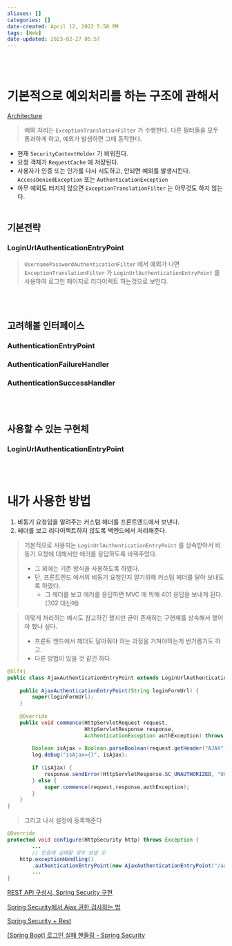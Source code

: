 ```yaml
---
aliases: []
categories: []
date-created: April 12, 2022 5:58 PM
tags: [Web]
date-updated: 2023-02-27 05:57
---
```

<br><br>
# 기본적으로 예외처리를 하는 구조에 관해서

[Architecture](https://docs.spring.io/spring-security/reference/servlet/architecture.html#servlet-exceptiontranslationfilter)

> 예외 처리는 `ExceptionTranslationFilter` 가 수행한다. 다른 필터들을 모두 통과하게 하고, 예외가  발생하면 그때 동작한다.
> 
- 현재 `SecurityContextHolder` 가 비워진다.
- 요청 객체가 `RequestCache` 에 저장된다.
- 사용자가 인증 또는 인가를 다시 시도하고, 안되면 예외를 발생시킨다. `AccessDeniedException` 또는 `AuthenticationException`
- 아무 예외도 터지지 않으면 `ExceptionTranslationFilter` 는 아무것도 하지 않는다.
<br><br>
## 기본전략

### LoginUrlAuthenticationEntryPoint

> `UsernamePasswordAuthenticationFilter` 에서 예외가 나면 `ExceptionTranslationFilter` 가 `LoginUrlAuthenticationEntryPoint` 를 사용하여 로그인 페이지로 리다이렉트 하는것으로 보인다.
> 
<br><br>
## 고려해볼 인터페이스

### AuthenticationEntryPoint

### AuthenticationFailureHandler

### AuthenticationSuccessHandler
<br><br>
## 사용할 수 있는 구현체

### LoginUrlAuthenticationEntryPoint
<br><br>
# 내가 사용한 방법

1. 비동기 요청임을 알려주는 커스텀 헤더를 프론트엔드에서 보낸다.
2. 헤더를 보고 리다이렉트하지 않도록 백엔드에서 처리해준다.

> 기본적으로 사용되는 `LoginUrlAuthenticationEntryPoint` 를 상속받아서 비동기 요청에 대해서만 에러를 응답하도록 바꿔주었다.
> 
> - 그 외에는 기존 방식을 사용하도록 하였다.
> - 단, 프론트엔드 에서의 비동기 요청인지 알기위해 커스텀 헤더를 달아 보내도록 하였다.
>     - 그 헤더를 보고 에러를 응답하면 MVC 에 의해 401 응답을 보내게 된다. (302 대신에)

> 이렇게 처리하는 예시도 참고하긴 했지만 굳이 존재하는 구현체를 상속해서 했어야 했나 싶다.
> 
> - 프론트 엔드에서 헤더도 달아줘야 하는 과정을 거쳐야하는게 번거롭기도 하고.
> - 다른 방법이 있을 것 같긴 하다.

```java
@Slf4j
public class AjaxAuthenticationEntryPoint extends LoginUrlAuthenticationEntryPoint {
    
    public AjaxAuthenticationEntryPoint(String loginFormUrl) {
        super(loginFormUrl);
    }
    
    @Override
    public void commence(HttpServletRequest request,
                         HttpServletResponse response,
                         AuthenticationException authException) throws IOException, ServletException {
        
        Boolean isAjax = Boolean.parseBoolean(request.getHeader("AJAX"));
        log.debug("isAjax={}", isAjax);
        
        if (isAjax) {
            response.sendError(HttpServletResponse.SC_UNAUTHORIZED, "Unauthorized");
        } else {
            super.commence(request,response,authException);
        }
    }
}
```

> 그리고 나서 설정에 등록해준다
> 

```java
@Override
protected void configure(HttpSecurity http) throws Exception {
		...
		// 인증에 실패할 경우 보낼 곳
    http.exceptionHandling()
        .authenticationEntryPoint(new AjaxAuthenticationEntryPoint("/auth/login"));
		...
}
```

[REST API 구성시, Spring Security 구현](https://netframework.tistory.com/entry/REST-API-%EA%B5%AC%EC%84%B1%EC%8B%9C-Spring-Security-%EA%B5%AC%ED%98%84)

[Spring Security에서 Ajax 권한 검사하는 법](https://rlog.or.kr/post/94)

[Spring Security + Rest](https://taeu.kr/14)

[[Spring Boot] 로그인 실패 핸들링 - Spring Security](https://hooongs.tistory.com/235)
